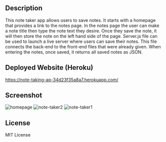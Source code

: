 ## Description

This note taker app allows users to save notes. It starts with a homepage that provides a link to the notes page. In the notes page the user can make a note title then type the note text they desire. Once they save the note, it will then store the note on the left hand side of the page. Server.js file can be used to launch a live server where users can save their notes. This file connects the back-end to the front-end files that were already given. When entering the notes, once saved, it returns all saved notes as JSON.

## Deployed Website (Heroku)
https://note-taking-ap-34d23f35a8a7.herokuapp.com/

## Screenshot
![homepage](https://github.com/benjaminescobar1/note-application/assets/135399618/c9852dfa-88c6-48e3-88f4-25927bf0753a)
![note-taker2](https://github.com/benjaminescobar1/note-application/assets/135399618/df46b004-16ee-4b00-867a-6ef50e7765b9)
![note-taker1](https://github.com/benjaminescobar1/note-application/assets/135399618/6d23f085-31e8-4686-a605-13d6e8415bf9)


## License

MIT License
